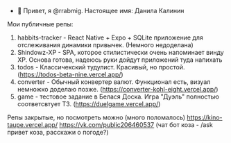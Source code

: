 - 👋 Привет, я @rrabmig. Настоящее имя: Данила Калинин

Мои публичные репы:
1. habbits-tracker - React Native + Expo + SQLite приложение для отслеживания динамики привычек. (Немного недоделана)
2. Shindowz-XP - SPA, которое стилистически очень напоминает винду XP. Основа готова, надеюсь руки дойдут приложений туда напихать
3. todos - Классичекский тудулист. Красивый, но простой. (https://todos-beta-nine.vercel.app/)
4. converter - Обычный конвертер валют. Функционал есть, визуал немножко доделаю позже. (https://converter-kohl-eight.vercel.app/)
5. game - тестовое задание в Белася Доска. Игра "Дуэль" полностью соответсвтует ТЗ. (https://duelgame.vercel.app/)

Репы закрытые, но посмотреть можно (много поломалось)
https://kino-taupe.vercel.app/
https://vk.com/public206460537 (чат бот коза - /ask привет коза, расскажи о погоде?)




